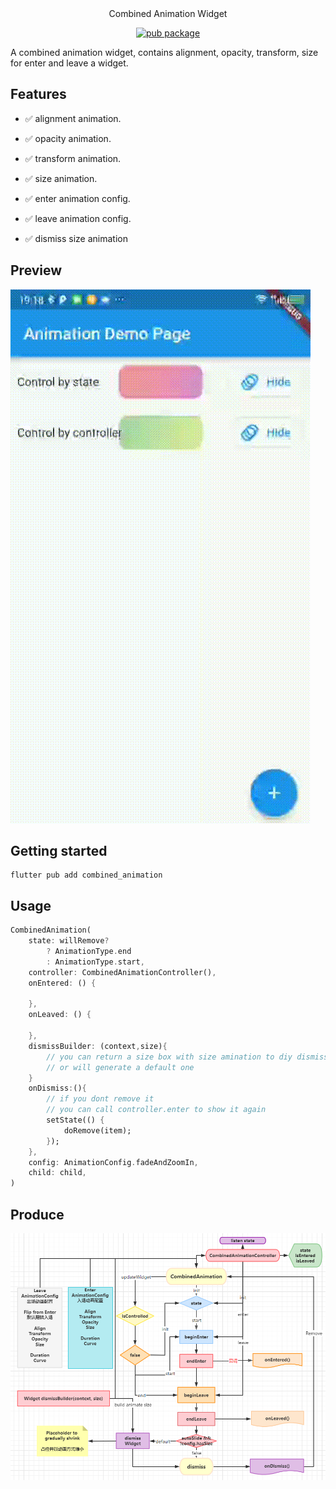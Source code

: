 <center>Combined Animation Widget</center>

<center>

[![pub package](https://img.shields.io/pub/v/combined_animation.svg)](https://pub.dartlang.org/packages/combined_animation)

</center>

A combined animation widget, contains alignment, opacity, transform, size for enter and leave a widget.

## Features

- ✅ alignment animation.
- ✅ opacity animation.
- ✅ transform animation.
- ✅ size animation.

- ✅ enter animation config.
- ✅ leave animation config.

- ✅ dismiss size animation

## Preview

![preview](preview/preview.gif "preview")

## Getting started

```shell
flutter pub add combined_animation
```

## Usage

```dart
CombinedAnimation(
    state: willRemove?
        ? AnimationType.end
        : AnimationType.start,
    controller: CombinedAnimationController(),
    onEntered: () {
        
    },
    onLeaved: () {
        
    },
    dismissBuilder: (context,size){
        // you can return a size box with size amination to diy dismiss animation
        // or will generate a default one
    }
    onDismiss:(){
        // if you dont remove it
        // you can call controller.enter to show it again
        setState(() {
            doRemove(item);
        });
    },
    config: AnimationConfig.fadeAndZoomIn,
    child: child,
)
```

## Produce

![Produce](preview/produce.png)